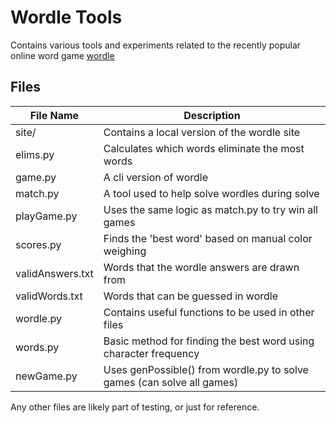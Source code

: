 # Wordle Tools
Contains various tools and experiments related to the recently popular online word game [wordle](https://www.powerlanguage.co.uk/wordle/)

## Files

 
| File Name        | Description                                                           |
| ---------------- | ----------------------------------------------------------------------|
| site/            | Contains a local version of the wordle site                           |
| elims.py         | Calculates which words eliminate the most words                       |
| game.py          | A cli version of wordle                                               |
| match.py         | A tool used to help solve wordles during solve                        |
| playGame.py      | Uses the same logic as match.py to try win all games                  |
| scores.py        | Finds the 'best word' based on manual color weighing                  |
| validAnswers.txt | Words that the wordle answers are drawn from                          |
| validWords.txt   | Words that can be guessed in wordle                                   |
| wordle.py        | Contains useful functions to be used in other files                   |
| words.py         | Basic method for finding the best word using character frequency      |
| newGame.py       | Uses genPossible() from wordle.py to solve games (can solve all games)|

Any other files are likely part of testing, or just for reference.
